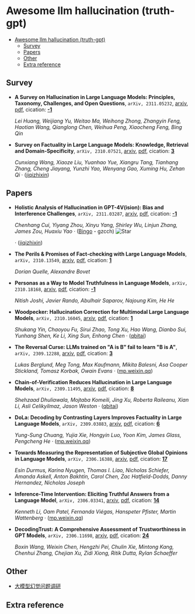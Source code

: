 # Awesome llm hallucination (truth-gpt)

- [Awesome llm hallucination (truth-gpt)](#awesome-llm-hallucination-truth-gpt)
	- [Survey](#survey)
	- [Papers](#papers)
	- [Other](#other)
	- [Extra reference](#extra-reference)


## Survey
- **A Survey on Hallucination in Large Language Models: Principles,
  Taxonomy, Challenges, and Open Questions**, `arXiv, 2311.05232`, [arxiv](http://arxiv.org/abs/2311.05232v1), [pdf](http://arxiv.org/pdf/2311.05232v1.pdf), cication: [**-1**](None)

	 *Lei Huang, Weijiang Yu, Weitao Ma, Weihong Zhong, Zhangyin Feng, Haotian Wang, Qianglong Chen, Weihua Peng, Xiaocheng Feng, Bing Qin*
- **Survey on Factuality in Large Language Models: Knowledge, Retrieval and
  Domain-Specificity**, `arXiv, 2310.07521`, [arxiv](http://arxiv.org/abs/2310.07521v2), [pdf](http://arxiv.org/pdf/2310.07521v2.pdf), cication: [**3**](https://scholar.google.com/scholar?cites=14854019000652979716&as_sdt=2005&sciodt=0,5&hl=en&oe=ASCII)

	 *Cunxiang Wang, Xiaoze Liu, Yuanhao Yue, Xiangru Tang, Tianhang Zhang, Cheng Jiayang, Yunzhi Yao, Wenyang Gao, Xuming Hu, Zehan Qi* · ([jiqizhixin](https://www.jiqizhixin.com/articles/2023-10-19-2))

## Papers
- **Holistic Analysis of Hallucination in GPT-4V(ision): Bias and
  Interference Challenges**, `arXiv, 2311.03287`, [arxiv](http://arxiv.org/abs/2311.03287v2), [pdf](http://arxiv.org/pdf/2311.03287v2.pdf), cication: [**-1**](None)

	 *Chenhang Cui, Yiyang Zhou, Xinyu Yang, Shirley Wu, Linjun Zhang, James Zou, Huaxiu Yao* · ([Bingo](https://github.com/gzcch/Bingo) - gzcch) ![Star](https://img.shields.io/github/stars/gzcch/Bingo.svg?style=social&label=Star)

	 · ([jiqizhixin](https://www.jiqizhixin.com/articles/2023-11-13-12))
- **The Perils & Promises of Fact-checking with Large Language Models**, `arXiv, 2310.13549`, [arxiv](http://arxiv.org/abs/2310.13549v1), [pdf](http://arxiv.org/pdf/2310.13549v1.pdf), cication: [**1**](https://scholar.google.com/scholar?cites=2141835654434627141&as_sdt=2005&sciodt=0,5&hl=en&oe=ASCII)

	 *Dorian Quelle, Alexandre Bovet*
- **Personas as a Way to Model Truthfulness in Language Models**, `arXiv, 2310.18168`, [arxiv](http://arxiv.org/abs/2310.18168v2), [pdf](http://arxiv.org/pdf/2310.18168v2.pdf), cication: [**-1**](None)

	 *Nitish Joshi, Javier Rando, Abulhair Saparov, Najoung Kim, He He*
- **Woodpecker: Hallucination Correction for Multimodal Large Language
  Models**, `arXiv, 2310.16045`, [arxiv](http://arxiv.org/abs/2310.16045v1), [pdf](http://arxiv.org/pdf/2310.16045v1.pdf), cication: [**1**](https://scholar.google.com/scholar?cites=522629295517903693&as_sdt=2005&sciodt=0,5&hl=en&oe=ASCII)

	 *Shukang Yin, Chaoyou Fu, Sirui Zhao, Tong Xu, Hao Wang, Dianbo Sui, Yunhang Shen, Ke Li, Xing Sun, Enhong Chen* · ([qbitai](https://www.qbitai.com/2023/10/93766.html))
- **The Reversal Curse: LLMs trained on "A is B" fail to learn "B is A"**, `arXiv, 2309.12288`, [arxiv](http://arxiv.org/abs/2309.12288v2), [pdf](http://arxiv.org/pdf/2309.12288v2.pdf), cication: [**3**](https://scholar.google.com/scholar?cites=5106607594083514979&as_sdt=2005&sciodt=0,5&hl=en&oe=ASCII)

	 *Lukas Berglund, Meg Tong, Max Kaufmann, Mikita Balesni, Asa Cooper Stickland, Tomasz Korbak, Owain Evans* · ([mp.weixin.qq](https://mp.weixin.qq.com/s?__biz=MzI3MTA0MTk1MA==&mid=2652381664&idx=1&sn=f0a437cf9cde5d92451bec90bbea9091))
- **Chain-of-Verification Reduces Hallucination in Large Language Models**, `arXiv, 2309.11495`, [arxiv](http://arxiv.org/abs/2309.11495v2), [pdf](http://arxiv.org/pdf/2309.11495v2.pdf), cication: [**8**](https://scholar.google.com/scholar?cites=5213298442364780829&as_sdt=2005&sciodt=0,5&hl=en&oe=ASCII)

	 *Shehzaad Dhuliawala, Mojtaba Komeili, Jing Xu, Roberta Raileanu, Xian Li, Asli Celikyilmaz, Jason Weston* · ([qbitai](https://www.qbitai.com/2023/09/85973.html))
- **DoLa: Decoding by Contrasting Layers Improves Factuality in Large
  Language Models**, `arXiv, 2309.03883`, [arxiv](http://arxiv.org/abs/2309.03883v1), [pdf](http://arxiv.org/pdf/2309.03883v1.pdf), cication: [**6**](https://scholar.google.com/scholar?cites=8391217322765741220&as_sdt=2005&sciodt=0,5&hl=en&oe=ASCII)

	 *Yung-Sung Chuang, Yujia Xie, Hongyin Luo, Yoon Kim, James Glass, Pengcheng He* · ([mp.weixin.qq](https://mp.weixin.qq.com/s?__biz=MzAxMTk4NDkwNw==&mid=2247494594&idx=2&sn=1e9d5f174dc7327cc6553d11ab9a47fa))
- **Towards Measuring the Representation of Subjective Global Opinions in
  Language Models**, `arXiv, 2306.16388`, [arxiv](http://arxiv.org/abs/2306.16388v1), [pdf](http://arxiv.org/pdf/2306.16388v1.pdf), cication: [**17**](https://scholar.google.com/scholar?cites=5882147167026212372&as_sdt=2005&sciodt=0,5&hl=en&oe=ASCII)

	 *Esin Durmus, Karina Nyugen, Thomas I. Liao, Nicholas Schiefer, Amanda Askell, Anton Bakhtin, Carol Chen, Zac Hatfield-Dodds, Danny Hernandez, Nicholas Joseph*
- **Inference-Time Intervention: Eliciting Truthful Answers from a Language
  Model**, `arXiv, 2306.03341`, [arxiv](http://arxiv.org/abs/2306.03341v5), [pdf](http://arxiv.org/pdf/2306.03341v5.pdf), cication: [**14**](https://scholar.google.com/scholar?cites=8900411386972860415&as_sdt=2005&sciodt=0,5&hl=en&oe=ASCII)

	 *Kenneth Li, Oam Patel, Fernanda Viégas, Hanspeter Pfister, Martin Wattenberg* · ([mp.weixin.qq](https://mp.weixin.qq.com/s?__biz=MzI3MTA0MTk1MA==&mid=2652343568&idx=3&sn=5f525fc561501e769711c9b29a717d1a))
- **DecodingTrust: A Comprehensive Assessment of Trustworthiness in GPT
  Models**, `arXiv, 2306.11698`, [arxiv](http://arxiv.org/abs/2306.11698v1), [pdf](http://arxiv.org/pdf/2306.11698v1.pdf), cication: [**24**](https://scholar.google.com/scholar?cites=12930725443717311591&as_sdt=2005&sciodt=0,5&hl=en&oe=ASCII)

	 *Boxin Wang, Weixin Chen, Hengzhi Pei, Chulin Xie, Mintong Kang, Chenhui Zhang, Chejian Xu, Zidi Xiong, Ritik Dutta, Rylan Schaeffer*

## Other
- [大模型幻觉问题调研](https://mp.weixin.qq.com/s?__biz=MzAxMTk4NDkwNw==&mid=2247494247&idx=2&sn=a1614fa0f58c153330bb7f3c11652ad3)

## Extra reference
